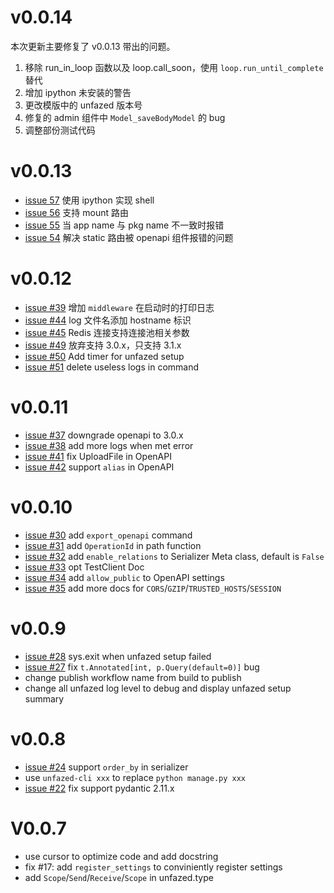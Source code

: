 v0.0.14
======

本次更新主要修复了 v0.0.13 带出的问题。

1. 移除 run_in_loop 函数以及 loop.call_soon，使用 `loop.run_until_complete` 替代
2. 增加 ipython 未安装的警告
3. 更改模版中的 unfazed 版本号
4. 修复的 admin 组件中 `Model_saveBodyModel` 的 bug
5. 调整部份测试代码



v0.0.13
======
- [issue 57](https://github.com/unfazed-eco/unfazed/issues/57) 使用 ipython 实现 shell
- [issue 56](https://github.com/unfazed-eco/unfazed/issues/56) 支持 mount 路由
- [issue 55](https://github.com/unfazed-eco/unfazed/issues/55) 当 app name 与 pkg name 不一致时报错
- [issue 54](https://github.com/unfazed-eco/unfazed/issues/54) 解决 static 路由被 openapi 组件报错的问题


v0.0.12
======

- [issue #39](https://github.com/unfazed-eco/unfazed/issues/39) 增加 `middleware` 在启动时的打印日志
- [issue #44](https://github.com/unfazed-eco/unfazed/issues/44) log 文件名添加 hostname 标识
- [issue #45](https://github.com/unfazed-eco/unfazed/issues/45)  Redis 连接支持连接池相关参数
- [issue #49](https://github.com/unfazed-eco/unfazed/issues/49) 放弃支持 3.0.x，只支持 3.1.x
- [issue #50](https://github.com/unfazed-eco/unfazed/issues/50) Add timer for unfazed setup
- [issue #51](https://github.com/unfazed-eco/unfazed/issues/51) delete useless logs in command

v0.0.11
======

- [issue #37](https://github.com/unfazed-eco/unfazed/issues/37) downgrade openapi to 3.0.x
- [issue #38](https://github.com/unfazed-eco/unfazed/issues/38) add more logs when met error
- [issue #41](https://github.com/unfazed-eco/unfazed/issues/41) fix UploadFile in OpenAPI
- [issue #42](https://github.com/unfazed-eco/unfazed/issues/42) support `alias` in OpenAPI


v0.0.10
======

- [issue #30](https://github.com/unfazed-eco/unfazed/issues/30) add `export_openapi` command
- [issue #31](https://github.com/unfazed-eco/unfazed/issues/31) add `OperationId` in path function
- [issue #32](https://github.com/unfazed-eco/unfazed/issues/32) add `enable_relations` to Serializer Meta class, default is `False`
- [issue #33](https://github.com/unfazed-eco/unfazed/issues/33) opt  TestClient Doc
- [issue #34](https://github.com/unfazed-eco/unfazed/issues/34) add `allow_public` to OpenAPI settings
- [issue #35](https://github.com/unfazed-eco/unfazed/issues/35) add more docs for `CORS`/`GZIP`/`TRUSTED_HOSTS`/`SESSION`

v0.0.9
======

- [issue #28](https://github.com/unfazed-eco/unfazed/issues/28) sys.exit when unfazed setup failed
- [issue #27](https://github.com/unfazed-eco/unfazed/issues/27) fix `t.Annotated[int, p.Query(default=0)]` bug
- change publish workflow name from build to publish
- change all unfazed log level to debug and display unfazed setup summary

v0.0.8
======

- [issue #24](https://github.com/unfazed-eco/unfazed/issues/24) support `order_by` in serializer
- use `unfazed-cli xxx` to replace `python manage.py xxx`
- [issue #22](https://github.com/unfazed-eco/unfazed/issues/22) fix support pydantic 2.11.x


V0.0.7
======

- use cursor to optimize code and add docstring
- fix #17: add `register_settings` to conviniently register settings
- add `Scope`/`Send`/`Receive`/`Scope` in unfazed.type
